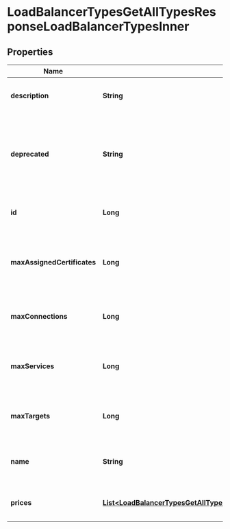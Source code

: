 

# LoadBalancerTypesGetAllTypesResponseLoadBalancerTypesInner


## Properties

| Name | Type | Description | Notes |
|------------ | ------------- | ------------- | -------------|
|**description** | **String** | Description of the Load Balancer type |  |
|**deprecated** | **String** | Point in time when the Load Balancer type is deprecated (in ISO-8601 format) |  |
|**id** | **Long** | ID of the Load Balancer type |  |
|**maxAssignedCertificates** | **Long** | Number of SSL Certificates that can be assigned to a single Load Balancer |  |
|**maxConnections** | **Long** | Number of maximum simultaneous open connections |  |
|**maxServices** | **Long** | Number of services a Load Balancer of this type can have |  |
|**maxTargets** | **Long** | Number of targets a single Load Balancer can have |  |
|**name** | **String** | Unique identifier of the Load Balancer type |  |
|**prices** | [**List&lt;LoadBalancerTypesGetAllTypesResponseLoadBalancerTypesInnerPricesInner&gt;**](LoadBalancerTypesGetAllTypesResponseLoadBalancerTypesInnerPricesInner.md) | Prices in different network zones |  |



